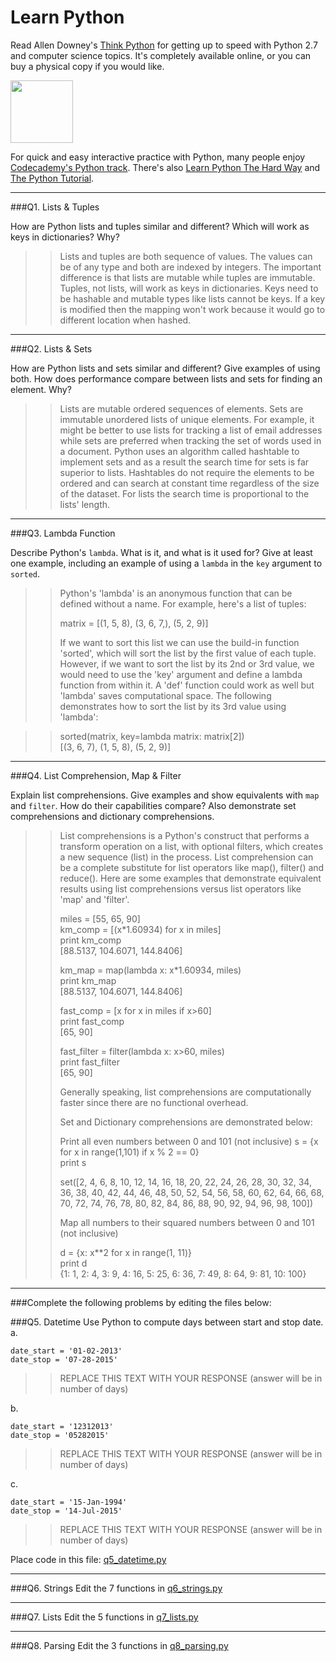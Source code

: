 # Learn Python

Read Allen Downey's [Think Python](http://www.greenteapress.com/thinkpython/) for getting up to speed with Python 2.7 and computer science topics. It's completely available online, or you can buy a physical copy if you would like.

<a href="http://www.greenteapress.com/thinkpython/"><img src="img/think_python.png" style="width: 100px;" target="_blank"></a>

For quick and easy interactive practice with Python, many people enjoy [Codecademy's Python track](http://www.codecademy.com/en/tracks/python). There's also [Learn Python The Hard Way](http://learnpythonthehardway.org/book/) and [The Python Tutorial](https://docs.python.org/2/tutorial/).

---

###Q1. Lists &amp; Tuples

How are Python lists and tuples similar and different? Which will work as keys in dictionaries? Why?

>> Lists and tuples are both sequence of values.  The values can be of any type and both are indexed by integers.  The important difference is that lists are mutable while tuples are immutable.  Tuples, not lists, will work as keys in dictionaries.  Keys need to be hashable and mutable types like lists cannot be keys.  If a key is modified then the mapping won't work because it would go to different location when hashed.  

---

###Q2. Lists &amp; Sets

How are Python lists and sets similar and different? Give examples of using both. How does performance compare between lists and sets for finding an element. Why?

>> Lists are mutable ordered sequences of elements.  Sets are immutable unordered lists of unique elements.  For example, it might be better to use lists for tracking a list of email addresses while sets are preferred when tracking the set of words used in a document.  Python uses an algorithm called hashtable to implement sets and as a result the search time for sets is far superior to lists.  Hashtables do not require the elements to be ordered and can search at constant time regardless of the size of the dataset.  For lists the search time is proportional to the lists' length. 

---

###Q3. Lambda Function

Describe Python's `lambda`. What is it, and what is it used for? Give at least one example, including an example of using a `lambda` in the `key` argument to `sorted`.

>> Python's 'lambda' is an anonymous function that can be defined without a name.  For example, here's a list of tuples:
>>
>>matrix = [(1, 5, 8), (3, 6, 7,), (5, 2, 9)]  
>>
>>If we want to sort this list we can use the build-in function 'sorted', which will sort the list by the first value of each tuple.  However, if we want to sort the list by its 2nd or 3rd value, we would need to use the 'key' argument and define a lambda function from within it.  A 'def' function could work as well but 'lambda' saves computational space.  The following demonstrates how to sort the list by its 3rd value using 'lambda':

>>sorted(matrix, key=lambda matrix: matrix[2])  
>>[(3, 6, 7), (1, 5, 8), (5, 2, 9)]

---

###Q4. List Comprehension, Map &amp; Filter

Explain list comprehensions. Give examples and show equivalents with `map` and `filter`. How do their capabilities compare? Also demonstrate set comprehensions and dictionary comprehensions.

>> List comprehensions is a Python's construct that performs a transform operation on a list, with optional filters, which creates a new sequence (list) in the process.  List comprehension can be a complete substitute for list operators like map(), filter() and reduce(). Here are some examples that demonstrate equivalent results using list comprehensions versus list operators like 'map' and 'filter'.
>>
>>miles = [55, 65, 90]  
>>km_comp = [(x*1.60934) for x in miles]  
>>print km_comp  
>>[88.5137, 104.6071, 144.8406]  
>>
>>km_map = map(lambda x: x*1.60934, miles)  
>>print km_map  
>>[88.5137, 104.6071, 144.8406]  
>>
>>fast_comp = [x for x in miles if x>60]  
>>print fast_comp  
>>[65, 90]  
>>
>>fast_filter = filter(lambda x: x>60, miles)  
>>print fast_filter  
>>[65, 90]  
>>
>>Generally speaking, list comprehensions are computationally faster since there are no functional overhead.  
>>
>>Set and Dictionary comprehensions are demonstrated below:
>>
>>Print all even numbers between 0 and 101 (not inclusive)
>>s = {x for x in range(1,101) if x % 2 == 0}  
>>print s  
>>
>>set([2, 4, 6, 8, 10, 12, 14, 16, 18, 20, 22, 24, 26, 28, 30, 32, 34, 36, 38, 40, 42, 44, 46, 48, 50, 52, 54, 56, 58, 60, 62, 64, 66, 68, 70, 72, 74, 76, 78, 80, 82, 84, 86, 88, 90, 92, 94, 96, 98, 100])  
>>
>>Map all numbers to their squared numbers between 0 and 101 (not inclusive)  
>>
>>d = {x: x**2 for x in range(1, 11)}  
>>print d  
>>{1: 1, 2: 4, 3: 9, 4: 16, 5: 25, 6: 36, 7: 49, 8: 64, 9: 81, 10: 100}  
>>

---

###Complete the following problems by editing the files below:

###Q5. Datetime
Use Python to compute days between start and stop date.   
a.  

```
date_start = '01-02-2013'    
date_stop = '07-28-2015'
```

>> REPLACE THIS TEXT WITH YOUR RESPONSE (answer will be in number of days)

b.  
```
date_start = '12312013'  
date_stop = '05282015'  
```

>> REPLACE THIS TEXT WITH YOUR RESPONSE (answer will be in number of days)

c.  
```
date_start = '15-Jan-1994'      
date_stop = '14-Jul-2015'  
```

>> REPLACE THIS TEXT WITH YOUR RESPONSE  (answer will be in number of days)

Place code in this file: [q5_datetime.py](python/q5_datetime.py)

---

###Q6. Strings
Edit the 7 functions in [q6_strings.py](python/q6_strings.py)

---

###Q7. Lists
Edit the 5 functions in [q7_lists.py](python/q7_lists.py)

---

###Q8. Parsing
Edit the 3 functions in [q8_parsing.py](python/q8_parsing.py)





